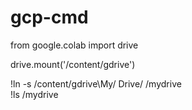 # gcp-cmd   

from google.colab import drive   

drive.mount('/content/gdrive')   

!ln -s /content/gdrive\My/ Drive/ /mydrive   
!ls /mydrive    
